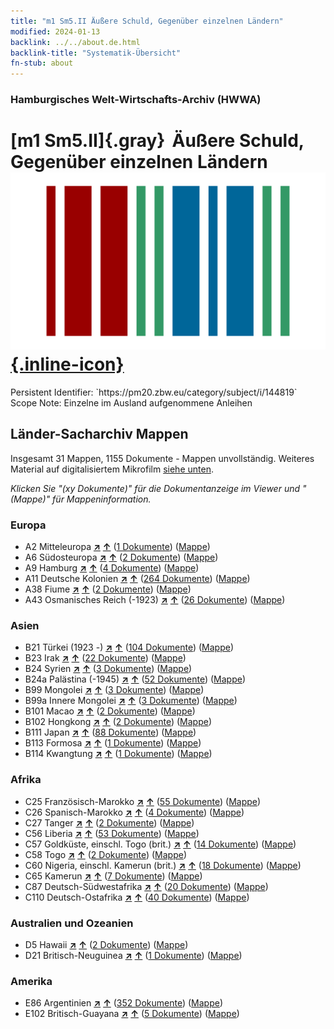 ```yaml
---
title: "m1 Sm5.II Äußere Schuld, Gegenüber einzelnen Ländern"
modified: 2024-01-13
backlink: ../../about.de.html
backlink-title: "Systematik-Übersicht"
fn-stub: about
---
```


### Hamburgisches Welt-Wirtschafts-Archiv (HWWA)

# [m1 Sm5.II]{.gray}&#8201; Äußere Schuld, Gegenüber einzelnen Ländern &#160; [![Wikidata](/images/Wikidata-logo.svg "Wikidata"){.inline-icon}](http://www.wikidata.org/entity/Q104700289)

<div class="hint">Persistent Identifier: `https://pm20.zbw.eu/category/subject/i/144819`</div>

<div class="hint">
Scope Note: Einzelne im Ausland aufgenommene Anleihen
</div>





## Länder-Sacharchiv Mappen






Insgesamt 31 Mappen, 1155 Dokumente - Mappen unvollständig. Weiteres Material auf digitalisiertem Mikrofilm [siehe unten](#filmsections).

_Klicken Sie "(xy Dokumente)" für die Dokumentanzeige im Viewer und "(Mappe)" für Mappeninformation._




### Europa

- A2 Mitteleuropa [**&nearr;**](../../../geo/i/140895/about.de.html "Mitteleuropa (alle Mappen)") [**&uarr;**](../../../geo/about.de.html#A2 "Ländersystematik") (<a href="https://pm20.zbw.eu/iiifview/folder/sh/140895,144819" title="über: Mitteleuropa : Äußere Schuld, Gegenüber einzelnen Ländern" target="_blank">1 Dokumente</a>) ([Mappe](../../../../folder/sh/1408xx/140895/1448xx/144819/about.de.html))
- A6 Südosteuropa [**&nearr;**](../../../geo/i/140900/about.de.html "Südosteuropa (alle Mappen)") [**&uarr;**](../../../geo/about.de.html#A6 "Ländersystematik") (<a href="https://pm20.zbw.eu/iiifview/folder/sh/140900,144819" title="über: Südosteuropa : Äußere Schuld, Gegenüber einzelnen Ländern" target="_blank">2 Dokumente</a>) ([Mappe](../../../../folder/sh/1409xx/140900/1448xx/144819/about.de.html))
- A9 Hamburg [**&nearr;**](../../../geo/i/140905/about.de.html "Hamburg (alle Mappen)") [**&uarr;**](../../../geo/about.de.html#A9 "Ländersystematik") (<a href="https://pm20.zbw.eu/iiifview/folder/sh/140905,144819" title="über: Hamburg : Äußere Schuld, Gegenüber einzelnen Ländern" target="_blank">4 Dokumente</a>) ([Mappe](../../../../folder/sh/1409xx/140905/1448xx/144819/about.de.html))
- A11 Deutsche Kolonien [**&nearr;**](../../../geo/i/140960/about.de.html "Deutsche Kolonien (alle Mappen)") [**&uarr;**](../../../geo/about.de.html#A11 "Ländersystematik") (<a href="https://pm20.zbw.eu/iiifview/folder/sh/140960,144819" title="über: Deutsche Kolonien : Äußere Schuld, Gegenüber einzelnen Ländern" target="_blank">264 Dokumente</a>) ([Mappe](../../../../folder/sh/1409xx/140960/1448xx/144819/about.de.html))
- A38 Fiume [**&nearr;**](../../../geo/i/141014/about.de.html "Fiume (alle Mappen)") [**&uarr;**](../../../geo/about.de.html#A38 "Ländersystematik") (<a href="https://pm20.zbw.eu/iiifview/folder/sh/141014,144819" title="über: Fiume : Äußere Schuld, Gegenüber einzelnen Ländern" target="_blank">2 Dokumente</a>) ([Mappe](../../../../folder/sh/1410xx/141014/1448xx/144819/about.de.html))
- A43 Osmanisches Reich (-1923) [**&nearr;**](../../../geo/i/141034/about.de.html "Osmanisches Reich (-1923) (alle Mappen)") [**&uarr;**](../../../geo/about.de.html#A43 "Ländersystematik") (<a href="https://pm20.zbw.eu/iiifview/folder/sh/141034,144819" title="über: Osmanisches Reich (-1923) : Äußere Schuld, Gegenüber einzelnen Ländern" target="_blank">26 Dokumente</a>) ([Mappe](../../../../folder/sh/1410xx/141034/1448xx/144819/about.de.html))

### Asien

- B21 Türkei (1923 -) [**&nearr;**](../../../geo/i/141111/about.de.html "Türkei (1923 -) (alle Mappen)") [**&uarr;**](../../../geo/about.de.html#B21 "Ländersystematik") (<a href="https://pm20.zbw.eu/iiifview/folder/sh/141111,144819" title="über: Türkei (1923 -) : Äußere Schuld, Gegenüber einzelnen Ländern" target="_blank">104 Dokumente</a>) ([Mappe](../../../../folder/sh/1411xx/141111/1448xx/144819/about.de.html))
- B23 Irak [**&nearr;**](../../../geo/i/141113/about.de.html "Irak (alle Mappen)") [**&uarr;**](../../../geo/about.de.html#B23 "Ländersystematik") (<a href="https://pm20.zbw.eu/iiifview/folder/sh/141113,144819" title="über: Irak : Äußere Schuld, Gegenüber einzelnen Ländern" target="_blank">22 Dokumente</a>) ([Mappe](../../../../folder/sh/1411xx/141113/1448xx/144819/about.de.html))
- B24 Syrien [**&nearr;**](../../../geo/i/141114/about.de.html "Syrien (alle Mappen)") [**&uarr;**](../../../geo/about.de.html#B24 "Ländersystematik") (<a href="https://pm20.zbw.eu/iiifview/folder/sh/141114,144819" title="über: Syrien : Äußere Schuld, Gegenüber einzelnen Ländern" target="_blank">3 Dokumente</a>) ([Mappe](../../../../folder/sh/1411xx/141114/1448xx/144819/about.de.html))
- B24a Palästina (-1945) [**&nearr;**](../../../geo/i/141115/about.de.html "Palästina (-1945) (alle Mappen)") [**&uarr;**](../../../geo/about.de.html#B24a "Ländersystematik") (<a href="https://pm20.zbw.eu/iiifview/folder/sh/141115,144819" title="über: Palästina (-1945) : Äußere Schuld, Gegenüber einzelnen Ländern" target="_blank">52 Dokumente</a>) ([Mappe](../../../../folder/sh/1411xx/141115/1448xx/144819/about.de.html))
- B99 Mongolei [**&nearr;**](../../../geo/i/141261/about.de.html "Mongolei (alle Mappen)") [**&uarr;**](../../../geo/about.de.html#B99 "Ländersystematik") (<a href="https://pm20.zbw.eu/iiifview/folder/sh/141261,144819" title="über: Mongolei : Äußere Schuld, Gegenüber einzelnen Ländern" target="_blank">3 Dokumente</a>) ([Mappe](../../../../folder/sh/1412xx/141261/1448xx/144819/about.de.html))
- B99a Innere Mongolei [**&nearr;**](../../../geo/i/141264/about.de.html "Innere Mongolei (alle Mappen)") [**&uarr;**](../../../geo/about.de.html#B99a "Ländersystematik") (<a href="https://pm20.zbw.eu/iiifview/folder/sh/141264,144819" title="über: Innere Mongolei : Äußere Schuld, Gegenüber einzelnen Ländern" target="_blank">3 Dokumente</a>) ([Mappe](../../../../folder/sh/1412xx/141264/1448xx/144819/about.de.html))
- B101 Macao [**&nearr;**](../../../geo/i/141267/about.de.html "Macao (alle Mappen)") [**&uarr;**](../../../geo/about.de.html#B101 "Ländersystematik") (<a href="https://pm20.zbw.eu/iiifview/folder/sh/141267,144819" title="über: Macao : Äußere Schuld, Gegenüber einzelnen Ländern" target="_blank">2 Dokumente</a>) ([Mappe](../../../../folder/sh/1412xx/141267/1448xx/144819/about.de.html))
- B102 Hongkong [**&nearr;**](../../../geo/i/141268/about.de.html "Hongkong (alle Mappen)") [**&uarr;**](../../../geo/about.de.html#B102 "Ländersystematik") (<a href="https://pm20.zbw.eu/iiifview/folder/sh/141268,144819" title="über: Hongkong : Äußere Schuld, Gegenüber einzelnen Ländern" target="_blank">2 Dokumente</a>) ([Mappe](../../../../folder/sh/1412xx/141268/1448xx/144819/about.de.html))
- B111 Japan [**&nearr;**](../../../geo/i/141272/about.de.html "Japan (alle Mappen)") [**&uarr;**](../../../geo/about.de.html#B111 "Ländersystematik") (<a href="https://pm20.zbw.eu/iiifview/folder/sh/141272,144819" title="über: Japan : Äußere Schuld, Gegenüber einzelnen Ländern" target="_blank">88 Dokumente</a>) ([Mappe](../../../../folder/sh/1412xx/141272/1448xx/144819/about.de.html))
- B113 Formosa [**&nearr;**](../../../geo/i/141274/about.de.html "Formosa (alle Mappen)") [**&uarr;**](../../../geo/about.de.html#B113 "Ländersystematik") (<a href="https://pm20.zbw.eu/iiifview/folder/sh/141274,144819" title="über: Formosa : Äußere Schuld, Gegenüber einzelnen Ländern" target="_blank">1 Dokumente</a>) ([Mappe](../../../../folder/sh/1412xx/141274/1448xx/144819/about.de.html))
- B114 Kwangtung [**&nearr;**](../../../geo/i/141275/about.de.html "Kwangtung (alle Mappen)") [**&uarr;**](../../../geo/about.de.html#B114 "Ländersystematik") (<a href="https://pm20.zbw.eu/iiifview/folder/sh/141275,144819" title="über: Kwangtung : Äußere Schuld, Gegenüber einzelnen Ländern" target="_blank">1 Dokumente</a>) ([Mappe](../../../../folder/sh/1412xx/141275/1448xx/144819/about.de.html))

### Afrika

- C25 Französisch-Marokko [**&nearr;**](../../../geo/i/141358/about.de.html "Französisch-Marokko (alle Mappen)") [**&uarr;**](../../../geo/about.de.html#C25 "Ländersystematik") (<a href="https://pm20.zbw.eu/iiifview/folder/sh/141358,144819" title="über: Französisch-Marokko : Äußere Schuld, Gegenüber einzelnen Ländern" target="_blank">55 Dokumente</a>) ([Mappe](../../../../folder/sh/1413xx/141358/1448xx/144819/about.de.html))
- C26 Spanisch-Marokko [**&nearr;**](../../../geo/i/141359/about.de.html "Spanisch-Marokko (alle Mappen)") [**&uarr;**](../../../geo/about.de.html#C26 "Ländersystematik") (<a href="https://pm20.zbw.eu/iiifview/folder/sh/141359,144819" title="über: Spanisch-Marokko : Äußere Schuld, Gegenüber einzelnen Ländern" target="_blank">4 Dokumente</a>) ([Mappe](../../../../folder/sh/1413xx/141359/1448xx/144819/about.de.html))
- C27 Tanger [**&nearr;**](../../../geo/i/141360/about.de.html "Tanger (alle Mappen)") [**&uarr;**](../../../geo/about.de.html#C27 "Ländersystematik") (<a href="https://pm20.zbw.eu/iiifview/folder/sh/141360,144819" title="über: Tanger : Äußere Schuld, Gegenüber einzelnen Ländern" target="_blank">2 Dokumente</a>) ([Mappe](../../../../folder/sh/1413xx/141360/1448xx/144819/about.de.html))
- C56 Liberia [**&nearr;**](../../../geo/i/141405/about.de.html "Liberia (alle Mappen)") [**&uarr;**](../../../geo/about.de.html#C56 "Ländersystematik") (<a href="https://pm20.zbw.eu/iiifview/folder/sh/141405,144819" title="über: Liberia : Äußere Schuld, Gegenüber einzelnen Ländern" target="_blank">53 Dokumente</a>) ([Mappe](../../../../folder/sh/1414xx/141405/1448xx/144819/about.de.html))
- C57 Goldküste, einschl. Togo (brit.) [**&nearr;**](../../../geo/i/141406/about.de.html "Goldküste, einschl. Togo (brit.) (alle Mappen)") [**&uarr;**](../../../geo/about.de.html#C57 "Ländersystematik") (<a href="https://pm20.zbw.eu/iiifview/folder/sh/141406,144819" title="über: Goldküste, einschl. Togo (brit.) : Äußere Schuld, Gegenüber einzelnen Ländern" target="_blank">14 Dokumente</a>) ([Mappe](../../../../folder/sh/1414xx/141406/1448xx/144819/about.de.html))
- C58 Togo [**&nearr;**](../../../geo/i/141408/about.de.html "Togo (alle Mappen)") [**&uarr;**](../../../geo/about.de.html#C58 "Ländersystematik") (<a href="https://pm20.zbw.eu/iiifview/folder/sh/141408,144819" title="über: Togo : Äußere Schuld, Gegenüber einzelnen Ländern" target="_blank">2 Dokumente</a>) ([Mappe](../../../../folder/sh/1414xx/141408/1448xx/144819/about.de.html))
- C60 Nigeria, einschl. Kamerun (brit.) [**&nearr;**](../../../geo/i/141409/about.de.html "Nigeria, einschl. Kamerun (brit.) (alle Mappen)") [**&uarr;**](../../../geo/about.de.html#C60 "Ländersystematik") (<a href="https://pm20.zbw.eu/iiifview/folder/sh/141409,144819" title="über: Nigeria, einschl. Kamerun (brit.) : Äußere Schuld, Gegenüber einzelnen Ländern" target="_blank">18 Dokumente</a>) ([Mappe](../../../../folder/sh/1414xx/141409/1448xx/144819/about.de.html))
- C65 Kamerun [**&nearr;**](../../../geo/i/141410/about.de.html "Kamerun (alle Mappen)") [**&uarr;**](../../../geo/about.de.html#C65 "Ländersystematik") (<a href="https://pm20.zbw.eu/iiifview/folder/sh/141410,144819" title="über: Kamerun : Äußere Schuld, Gegenüber einzelnen Ländern" target="_blank">7 Dokumente</a>) ([Mappe](../../../../folder/sh/1414xx/141410/1448xx/144819/about.de.html))
- C87 Deutsch-Südwestafrika [**&nearr;**](../../../geo/i/141450/about.de.html "Deutsch-Südwestafrika (alle Mappen)") [**&uarr;**](../../../geo/about.de.html#C87 "Ländersystematik") (<a href="https://pm20.zbw.eu/iiifview/folder/sh/141450,144819" title="über: Deutsch-Südwestafrika : Äußere Schuld, Gegenüber einzelnen Ländern" target="_blank">20 Dokumente</a>) ([Mappe](../../../../folder/sh/1414xx/141450/1448xx/144819/about.de.html))
- C110 Deutsch-Ostafrika [**&nearr;**](../../../geo/i/141471/about.de.html "Deutsch-Ostafrika (alle Mappen)") [**&uarr;**](../../../geo/about.de.html#C110 "Ländersystematik") (<a href="https://pm20.zbw.eu/iiifview/folder/sh/141471,144819" title="über: Deutsch-Ostafrika : Äußere Schuld, Gegenüber einzelnen Ländern" target="_blank">40 Dokumente</a>) ([Mappe](../../../../folder/sh/1414xx/141471/1448xx/144819/about.de.html))

### Australien und Ozeanien

- D5 Hawaii [**&nearr;**](../../../geo/i/141595/about.de.html "Hawaii (alle Mappen)") [**&uarr;**](../../../geo/about.de.html#D5 "Ländersystematik") (<a href="https://pm20.zbw.eu/iiifview/folder/sh/141595,144819" title="über: Hawaii : Äußere Schuld, Gegenüber einzelnen Ländern" target="_blank">2 Dokumente</a>) ([Mappe](../../../../folder/sh/1415xx/141595/1448xx/144819/about.de.html))
- D21 Britisch-Neuguinea [**&nearr;**](../../../geo/i/141620/about.de.html "Britisch-Neuguinea (alle Mappen)") [**&uarr;**](../../../geo/about.de.html#D21 "Ländersystematik") (<a href="https://pm20.zbw.eu/iiifview/folder/sh/141620,144819" title="über: Britisch-Neuguinea : Äußere Schuld, Gegenüber einzelnen Ländern" target="_blank">1 Dokumente</a>) ([Mappe](../../../../folder/sh/1416xx/141620/1448xx/144819/about.de.html))

### Amerika

- E86 Argentinien [**&nearr;**](../../../geo/i/141692/about.de.html "Argentinien (alle Mappen)") [**&uarr;**](../../../geo/about.de.html#E86 "Ländersystematik") (<a href="https://pm20.zbw.eu/iiifview/folder/sh/141692,144819" title="über: Argentinien : Äußere Schuld, Gegenüber einzelnen Ländern" target="_blank">352 Dokumente</a>) ([Mappe](../../../../folder/sh/1416xx/141692/1448xx/144819/about.de.html))
- E102 Britisch-Guayana [**&nearr;**](../../../geo/i/141700/about.de.html "Britisch-Guayana (alle Mappen)") [**&uarr;**](../../../geo/about.de.html#E102 "Ländersystematik") (<a href="https://pm20.zbw.eu/iiifview/folder/sh/141700,144819" title="über: Britisch-Guayana : Äußere Schuld, Gegenüber einzelnen Ländern" target="_blank">5 Dokumente</a>) ([Mappe](../../../../folder/sh/1417xx/141700/1448xx/144819/about.de.html))



<a id="filmsections" />













